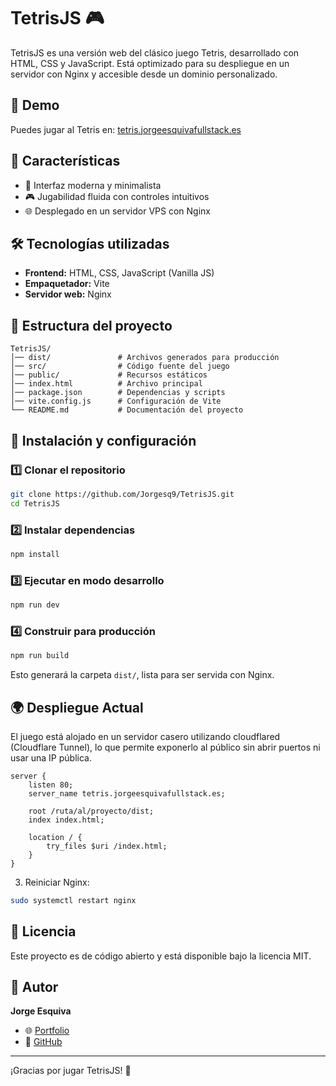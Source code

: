 # TetrisJS 🎮

TetrisJS es una versión web del clásico juego Tetris, desarrollado con HTML, CSS y JavaScript. Está optimizado para su despliegue en un servidor con Nginx y accesible desde un dominio personalizado.

## 🚀 Demo

Puedes jugar al Tetris en: [tetris.jorgeesquivafullstack.es](http://tetris.jorgeesquivafullstack.es)

## 📜 Características

- 🎨 Interfaz moderna y minimalista
- 🎮 Jugabilidad fluida con controles intuitivos
- 🌐 Desplegado en un servidor VPS con Nginx

## 🛠 Tecnologías utilizadas

- **Frontend:** HTML, CSS, JavaScript (Vanilla JS)
- **Empaquetador:** Vite
- **Servidor web:** Nginx

## 📂 Estructura del proyecto

```
TetrisJS/
│── dist/               # Archivos generados para producción
│── src/                # Código fuente del juego
│── public/             # Recursos estáticos
│── index.html          # Archivo principal
│── package.json        # Dependencias y scripts
│── vite.config.js      # Configuración de Vite
└── README.md           # Documentación del proyecto
```

## 🚀 Instalación y configuración

### 1️⃣ Clonar el repositorio
```sh
git clone https://github.com/Jorgesq9/TetrisJS.git
cd TetrisJS
```

### 2️⃣ Instalar dependencias
```sh
npm install
```

### 3️⃣ Ejecutar en modo desarrollo
```sh
npm run dev
```

### 4️⃣ Construir para producción
```sh
npm run build
```

Esto generará la carpeta `dist/`, lista para ser servida con Nginx.

## 🌍 Despliegue Actual

El juego está alojado en un servidor casero utilizando cloudflared (Cloudflare Tunnel), lo que permite exponerlo al público sin abrir puertos ni usar una IP pública.

```nginx
server {
    listen 80;
    server_name tetris.jorgeesquivafullstack.es;
    
    root /ruta/al/proyecto/dist;
    index index.html;

    location / {
        try_files $uri /index.html;
    }
}
```

3. Reiniciar Nginx:
```sh
sudo systemctl restart nginx
```

## 📜 Licencia
Este proyecto es de código abierto y está disponible bajo la licencia MIT.

## 👤 Autor
**Jorge Esquiva**
- 🌐 [Portfolio](https://jorgeesquivafullstack.es)
- 🐙 [GitHub](https://github.com/Jorgesq9)

---

¡Gracias por jugar TetrisJS! 🎉

